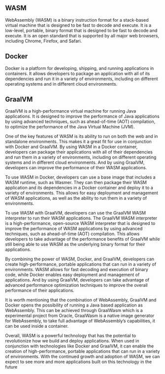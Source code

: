 ## WASM

WebAssembly (WASM) is a binary instruction format for a stack-based virtual machine that is designed to be fast to decode and execute. It is a low-level, portable, binary format that is designed to be fast to decode and execute. It is an open standard that is supported by all major web browsers, including Chrome, Firefox, and Safari.

## Docker

Docker is a platform for developing, shipping, and running applications in containers. It allows developers to package an application with all of its dependencies and run it in a variety of environments, including on different operating systems and in different cloud environments.

## GraalVM 

GraalVM is a high-performance virtual machine for running Java applications. It is designed to improve the performance of Java applications by using advanced techniques, such as ahead-of-time (AOT) compilation, to optimize the performance of the Java Virtual Machine (JVM).

One of the key features of WASM is its ability to run on both the web and in standalone environments. This makes it a great fit for use in conjunction with Docker and GraalVM. By using WASM in a Docker container, developers can package their applications with all of their dependencies and run them in a variety of environments, including on different operating systems and in different cloud environments. And by using GraalVM, developers can improve the performance of their WASM applications.

To use WASM in Docker, developers can use a base image that includes a WASM runtime, such as Wasmer. They can then package their WASM application and its dependencies in a Docker container and deploy it to a variety of environments. This allows for easy deployment and management of WASM applications, as well as the ability to run them in a variety of environments.

To use WASM with GraalVM, developers can use the GraalVM WASM interpreter to run their WASM applications. The GraalVM WASM interpreter is a high-performance, open-source WASM interpreter that is designed to improve the performance of WASM applications by using advanced techniques, such as ahead-of-time (AOT) compilation. This allows developers to take advantage of the performance benefits of GraalVM while still being able to use WASM as the underlying binary format for their applications.

By combining the power of WASM, Docker, and GraalVM, developers can create high-performance, portable applications that can run in a variety of environments. WASM allows for fast decoding and execution of binary code, while Docker enables easy deployment and management of applications. And by using GraalVM, developers can take advantage of advanced performance optimization techniques to improve the overall performance of their applications.

It is worth mentioning that the combination of WebAssembly, GraalVM and Docker opens the possibility of running a Java based application as WebAssembly. This can be achieved through GraalWasm which is a experimental project from Oracle, GraalWasm is a native image generator for WebAssembly, to take full advantage of WebAssembly’s capabilities, it can be used inside a container.

Overall, WASM is a powerful technology that has the potential to revolutionize how we build and deploy applications. When used in conjunction with technologies like Docker and GraalVM, it can enable the creation of high-performance, portable applications that can run in a variety of environments. With the continued growth and adoption of WASM, we can expect to see more and more applications built on this technology in the future
